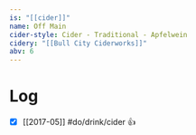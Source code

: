 ```yaml
---
is: "[[cider]]"
name: Off Main
cider-style: Cider - Traditional - Apfelwein
cidery: "[[Bull City Ciderworks]]"
abv: 6
---
```


# Log
- [x] [[2017-05]] #do/drink/cider 👍

